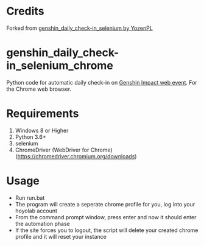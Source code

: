 # Credits
Forked from [genshin_daily_check-in_selenium by YozenPL](https://github.com/YozenPL/genshin_daily_check-in_selenium)

# genshin_daily_check-in_selenium_chrome
Python code for automatic daily check-in on [Genshin Impact web event](https://webstatic-sea.mihoyo.com/ys/event/signin-sea/index.html?act_id=e202102251931481&lang=en-us). For the Chrome web browser.

# Requirements
1. Windows 8 or Higher
2. Python 3.6+
3. selenium 
4. ChromeDriver (WebDriver for Chrome) (https://chromedriver.chromium.org/downloads)

# Usage
* Run run.bat
* The program will create a seperate chrome profile for you, log into your hoyolab account
* From the command prompt window, press enter and now it should enter the automation phase
* If the site forces you to logout, the script will delete your created chrome profile and it will reset your instance
